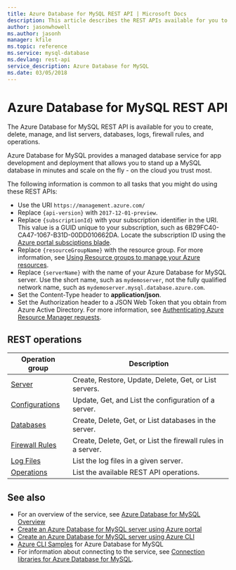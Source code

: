 ```yaml
---
title: Azure Database for MySQL REST API | Microsoft Docs
description: This article describes the REST APIs available for you to use with Azure Database for MySQL to create, delete, manage, and list servers, databases, logs, firewall rules, and operations.
author: jasonwhowell
ms.author: jasonh
manager: kfile
ms.topic: reference
ms.service: mysql-database
ms.devlang: rest-api
service_description: Azure Database for MySQL
ms.date: 03/05/2018
---
```


# Azure Database for MySQL REST API
The Azure Database for MySQL REST API is available for you to create, delete, manage, and list servers, databases, logs, firewall rules, and operations. 

Azure Database for MySQL provides a managed database service for app development and deployment that allows you to stand up a MySQL database in minutes and scale on the fly - on the cloud you trust most.

The following information is common to all tasks that you might do using these REST APIs:  
-   Use the URI `https://management.azure.com/`
-   Replace `{api-version}` with `2017-12-01-preview`.
-   Replace `{subscriptionId}` with your subscription identifier in the URI. This value is a GUID unique to your subscription, such as 6B29FC40-CA47-1067-B31D-00DD010662DA.  Locate the subscription ID using the [Azure portal subsciptions blade](https://portal.azure.com/#blade/Microsoft_Azure_Billing/SubscriptionsBlade).
-   Replace `{resourceGroupName}` with the resource group. For more information, see [Using Resource groups to manage your Azure resources](https://azure.microsoft.com/documentation/articles/azure-preview-portal-using-resource-groups/).  
-   Replace `{serverName}` with the name of your Azure Database for MySQL server. Use the short name, such as `mydemoserver`, not the fully qualified network name, such as `mydemoserver.mysql.database.azure.com`.
-   Set the Content-Type header to **application/json**.  
-   Set the Authorization header to a JSON Web Token that you obtain from Azure Active Directory. For more information, see [Authenticating Azure Resource Manager requests](https://msdn.microsoft.com/library/azure/dn790557.aspx). 

## REST operations

| Operation group | Description |
|---|---|
| [Server](xref:management.azure.com.mysql.servers) | Create, Restore, Update, Delete, Get, or List servers. |
| [Configurations](xref:management.azure.com.mysql.configurations) | Update, Get, and List the configuration of a server. | 
| [Databases](xref:management.azure.com.mysql.databases)  | Create, Delete, Get, or List databases in the server. | 
| [Firewall Rules](xref:management.azure.com.mysql.firewallrules) | Create, Delete, Get, or List the firewall rules in a server. |
| [Log Files](xref:management.azure.com.mysql.logfiles) | List the log files in a given server. |
| [Operations](xref:management.azure.com.mysql.operations) | List the available REST API operations. |


## See also
- For an overview of the service, see [Azure Database for MySQL Overview](/azure/mysql/overview)
- [Create an Azure Database for MySQL server using Azure portal](/azure/mysql/quickstart-create-mysql-server-database-using-azure-portal)
- [Create an Azure Database for MySQL server using Azure CLI](/azure/mysql/quickstart-create-mysql-server-database-using-azure-cli)
- [Azure CLI Samples](/azure/mysql/sample-scripts-azure-cli) for Azure Database for MySQL
- For information about connecting to the service, see [Connection libraries for Azure Database for MySQL](/azure/mysql/concepts-connection-libraries).
